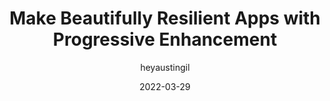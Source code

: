 ---
author: heyaustingil
date: 2022-03-29
permalink: false
tags:
  - progressive-enhancement
target_url: https://austingil.com/resilient-applications-progressive-enhancement/
title: Make Beautifully Resilient Apps with Progressive Enhancement
---